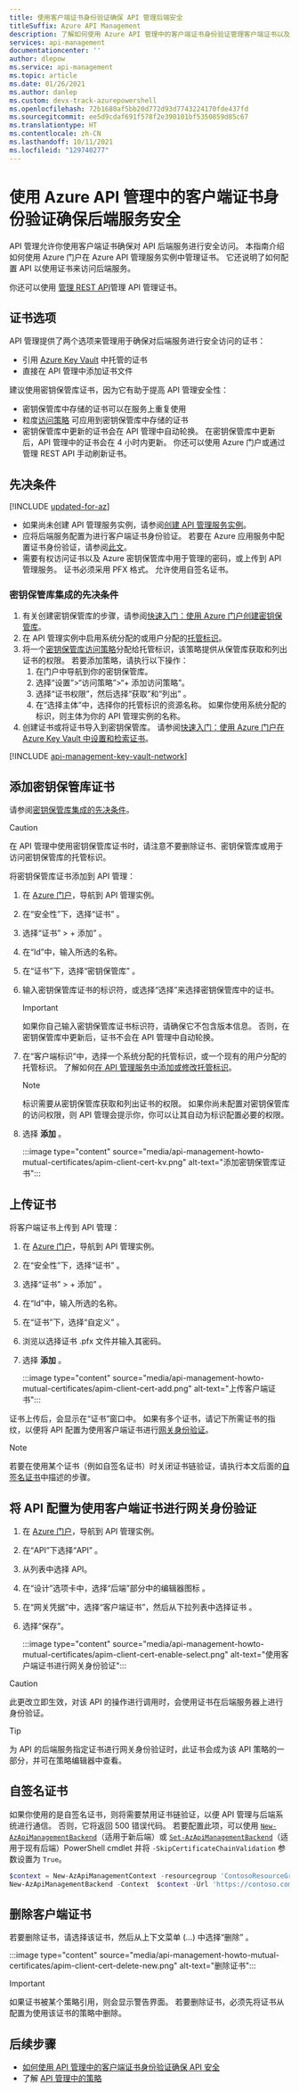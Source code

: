 ```yaml
---
title: 使用客户端证书身份验证确保 API 管理后端安全
titleSuffix: Azure API Management
description: 了解如何使用 Azure API 管理中的客户端证书身份验证管理客户端证书以及确保后端服务安全。
services: api-management
documentationcenter: ''
author: dlepow
ms.service: api-management
ms.topic: article
ms.date: 01/26/2021
ms.author: danlep
ms.custom: devx-track-azurepowershell
ms.openlocfilehash: 72b1680af5bb20d772d93d7743224170fde437fd
ms.sourcegitcommit: ee5d9cdaf691f578f2e390101bf5350859d85c67
ms.translationtype: HT
ms.contentlocale: zh-CN
ms.lasthandoff: 10/11/2021
ms.locfileid: "129740277"
---
```

# <a name="secure-backend-services-using-client-certificate-authentication-in-azure-api-management"></a>使用 Azure API 管理中的客户端证书身份验证确保后端服务安全

API 管理允许你使用客户端证书确保对 API 后端服务进行安全访问。 本指南介绍如何使用 Azure 门户在 Azure API 管理服务实例中管理证书。 它还说明了如何配置 API 以使用证书来访问后端服务。

你还可以使用 [管理 REST API](/rest/api/apimanagement/2020-12-01/certificate)管理 API 管理证书。

## <a name="certificate-options"></a>证书选项

API 管理提供了两个选项来管理用于确保对后端服务进行安全访问的证书：

* 引用 [Azure Key Vault](../key-vault/general/overview.md) 中托管的证书 
* 直接在 API 管理中添加证书文件

建议使用密钥保管库证书，因为它有助于提高 API 管理安全性：

* 密钥保管库中存储的证书可以在服务上重复使用
* 粒度[访问策略](../key-vault/general/security-features.md#privileged-access) 可应用到密钥保管库中存储的证书
* 密钥保管库中更新的证书会在 API 管理中自动轮换。 在密钥保管库中更新后，API 管理中的证书会在 4 小时内更新。 你还可以使用 Azure 门户或通过管理 REST API 手动刷新证书。

## <a name="prerequisites"></a>先决条件

[!INCLUDE [updated-for-az](../../includes/updated-for-az.md)]

* 如果尚未创建 API 管理服务实例，请参阅[创建 API 管理服务实例][Create an API Management service instance]。
* 应将后端服务配置为进行客户端证书身份验证。 若要在 Azure 应用服务中配置证书身份验证，请参阅[此文][to configure certificate authentication in Azure WebSites refer to this article]。 
* 需要有权访问证书以及 Azure 密钥保管库中用于管理的密码，或上传到 API 管理服务。 证书必须采用 PFX 格式。 允许使用自签名证书。

### <a name="prerequisites-for-key-vault-integration"></a>密钥保管库集成的先决条件

1. 有关创建密钥保管库的步骤，请参阅[快速入门：使用 Azure 门户创建密钥保管库](../key-vault/general/quick-create-portal.md)。
1. 在 API 管理实例中启用系统分配的或用户分配的[托管标识](api-management-howto-use-managed-service-identity.md)。
1. 将一个[密钥保管库访问策略](../key-vault/general/assign-access-policy-portal.md)分配给托管标识，该策略提供从保管库获取和列出证书的权限。 若要添加策略，请执行以下操作：
    1. 在门户中导航到你的密钥保管库。
    1. 选择“设置”>“访问策略”>“+ 添加访问策略”。
    1. 选择“证书权限”，然后选择“获取”和“列出”  。
    1. 在“选择主体”中，选择你的托管标识的资源名称。 如果你使用系统分配的标识，则主体为你的 API 管理实例的名称。
1. 创建证书或将证书导入到密钥保管库。 请参阅[快速入门：使用 Azure 门户在 Azure Key Vault 中设置和检索证书](../key-vault/certificates/quick-create-portal.md)。

[!INCLUDE [api-management-key-vault-network](../../includes/api-management-key-vault-network.md)]

## <a name="add-a-key-vault-certificate"></a>添加密钥保管库证书

请参阅[密钥保管库集成的先决条件](#prerequisites-for-key-vault-integration)。

> [!CAUTION]
> 在 API 管理中使用密钥保管库证书时，请注意不要删除证书、密钥保管库或用于访问密钥保管库的托管标识。

将密钥保管库证书添加到 API 管理：

1. 在 [Azure 门户](https://portal.azure.com)，导航到 API 管理实例。
1. 在“安全性”下，选择“证书” 。
1. 选择“证书” > + 添加” 。
1. 在“Id”中，输入所选的名称。
1. 在“证书”下，选择“密钥保管库” 。
1. 输入密钥保管库证书的标识符，或选择“选择”来选择密钥保管库中的证书。
    > [!IMPORTANT]
    > 如果你自己输入密钥保管库证书标识符，请确保它不包含版本信息。 否则，在密钥保管库中更新后，证书不会在 API 管理中自动轮换。
1. 在“客户端标识”中，选择一个系统分配的托管标识，或一个现有的用户分配的托管标识。 了解如何[在 API 管理服务中添加或修改托管标识](api-management-howto-use-managed-service-identity.md)。
    > [!NOTE]
    > 标识需要从密钥保管库获取和列出证书的权限。 如果你尚未配置对密钥保管库的访问权限，则 API 管理会提示你，你可以让其自动为标识配置必要的权限。
1. 选择 **添加** 。

    :::image type="content" source="media/api-management-howto-mutual-certificates/apim-client-cert-kv.png" alt-text="添加密钥保管库证书":::

## <a name="upload-a-certificate"></a>上传证书

将客户端证书上传到 API 管理： 

1. 在 [Azure 门户](https://portal.azure.com)，导航到 API 管理实例。
1. 在“安全性”下，选择“证书” 。
1. 选择“证书” > + 添加” 。
1. 在“Id”中，输入所选的名称。
1. 在“证书”下，选择“自定义” 。
1. 浏览以选择证书 .pfx 文件并输入其密码。
1. 选择 **添加** 。

    :::image type="content" source="media/api-management-howto-mutual-certificates/apim-client-cert-add.png" alt-text="上传客户端证书":::

证书上传后，会显示在“证书”窗口中。 如果有多个证书，请记下所需证书的指纹，以便将 API 配置为使用客户端证书进行[网关身份验证](#configure-an-api-to-use-client-certificate-for-gateway-authentication)。

> [!NOTE]
> 若要在使用某个证书（例如自签名证书）时关闭证书链验证，请执行本文后面的[自签名证书](#self-signed-certificates)中描述的步骤。

## <a name="configure-an-api-to-use-client-certificate-for-gateway-authentication"></a>将 API 配置为使用客户端证书进行网关身份验证

1. 在 [Azure 门户](https://portal.azure.com)，导航到 API 管理实例。
1. 在“API”下选择“API” 。
1. 从列表中选择 API。 
2. 在“设计”选项卡中，选择“后端”部分中的编辑器图标 。
3. 在“网关凭据”中，选择“客户端证书”，然后从下拉列表中选择证书 。
1. 选择“保存”。

    :::image type="content" source="media/api-management-howto-mutual-certificates/apim-client-cert-enable-select.png" alt-text="使用客户端证书进行网关身份验证":::

> [!CAUTION]
> 此更改立即生效，对该 API 的操作进行调用时，会使用证书在后端服务器上进行身份验证。

> [!TIP]
> 为 API 的后端服务指定证书进行网关身份验证时，此证书会成为该 API 策略的一部分，并可在策略编辑器中查看。

## <a name="self-signed-certificates"></a>自签名证书

如果你使用的是自签名证书，则将需要禁用证书链验证，以便 API 管理与后端系统进行通信。 否则，它将返回 500 错误代码。 若要配置此项，可以使用 [`New-AzApiManagementBackend`](/powershell/module/az.apimanagement/new-azapimanagementbackend)（适用于新后端）或 [`Set-AzApiManagementBackend`](/powershell/module/az.apimanagement/set-azapimanagementbackend)（适用于现有后端）PowerShell cmdlet 并将 `-SkipCertificateChainValidation` 参数设置为 `True`。

```powershell
$context = New-AzApiManagementContext -resourcegroup 'ContosoResourceGroup' -servicename 'ContosoAPIMService'
New-AzApiManagementBackend -Context  $context -Url 'https://contoso.com/myapi' -Protocol http -SkipCertificateChainValidation $true
```

## <a name="delete-a-client-certificate"></a>删除客户端证书

若要删除证书，请选择该证书，然后从上下文菜单 (...) 中选择“删除” 。

:::image type="content" source="media/api-management-howto-mutual-certificates/apim-client-cert-delete-new.png" alt-text="删除证书":::

> [!IMPORTANT]
> 如果证书被某个策略引用，则会显示警告界面。 若要删除证书，必须先将证书从配置为使用该证书的策略中删除。

## <a name="next-steps"></a>后续步骤

* [如何使用 API 管理中的客户端证书身份验证确保 API 安全](api-management-howto-mutual-certificates-for-clients.md)
* 了解 [API 管理中的策略](api-management-howto-policies.md)


[How to add operations to an API]: ./mock-api-responses.md
[How to add and publish a product]: api-management-howto-add-products.md
[Monitoring and analytics]: ../api-management-monitoring.md
[Add APIs to a product]: api-management-howto-add-products.md#add-apis
[Publish a product]: api-management-howto-add-products.md#publish-product
[Get started with Azure API Management]: get-started-create-service-instance.md
[API Management policy reference]: ./api-management-policies.md
[Caching policies]: ./api-management-policies.md#caching-policies
[Create an API Management service instance]: get-started-create-service-instance.md

[Azure API Management REST API Certificate entity]: ./api-management-caching-policies.md
[WebApp-GraphAPI-DotNet]: https://github.com/AzureADSamples/WebApp-GraphAPI-DotNet
[to configure certificate authentication in Azure WebSites refer to this article]: ../app-service/app-service-web-configure-tls-mutual-auth.md

